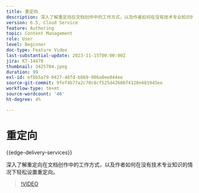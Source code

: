 ```yaml
---
title: 重定向
description: 深入了解重定向在文档创作中的工作方式，以及作者如何在没有技术专业知识的情况下轻松设置重定向。
version: 6.5, Cloud Service
feature: Authoring
topic: Content Management
role: User
level: Beginner
doc-type: Feature Video
last-substantial-update: 2023-11-15T00:00:00Z
jira: KT-14470
thumbnail: 3425704.jpeg
duration: 99
exl-id: efbb5a79-0427-46fd-b869-906a8ee044ee
source-git-commit: 9fef4b77a2c70c8cf525d42686f4120e481945ee
workflow-type: tm+mt
source-wordcount: '46'
ht-degree: 4%

---
```


# 重定向

{{edge-delivery-services}}

深入了解重定向在文档创作中的工作方式，以及作者如何在没有技术专业知识的情况下轻松设置重定向。

>[!VIDEO](https://video.tv.adobe.com/v/3425704/?learn=on)

